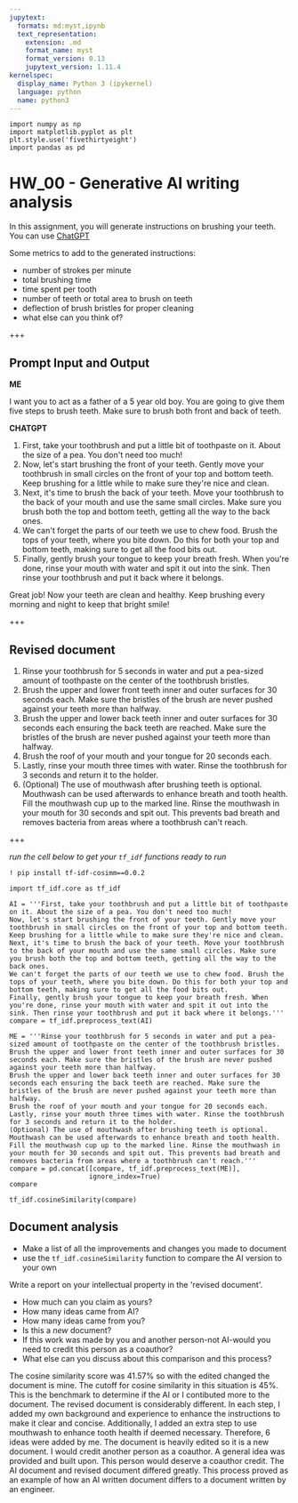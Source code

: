 ```yaml
---
jupytext:
  formats: md:myst,ipynb
  text_representation:
    extension: .md
    format_name: myst
    format_version: 0.13
    jupytext_version: 1.11.4
kernelspec:
  display_name: Python 3 (ipykernel)
  language: python
  name: python3
---
```


```{code-cell} ipython3
import numpy as np
import matplotlib.pyplot as plt
plt.style.use('fivethirtyeight')
import pandas as pd
```

# HW_00 - Generative AI writing analysis

In this assignment, you will generate instructions on brushing your teeth. You can use [ChatGPT](https://chatgpt.com/)

Some metrics to add to the generated instructions:

- number of strokes per minute
- total brushing time
- time spent per tooth 
- number of teeth or total area to brush on teeth
- deflection of brush bristles for proper cleaning
- what else can you think of?

+++

## Prompt Input and Output
**ME**

I want you to act as a father of a 5 year old boy. You are going to give them five steps to brush teeth. Make sure to brush both front and back of teeth.

**CHATGPT**

1. First, take your toothbrush and put a little bit of toothpaste on it. About the size of a pea. You don't need too much!
2. Now, let's start brushing the front of your teeth. Gently move your toothbrush in small circles on the front of your top and bottom teeth. Keep brushing for a little while to make sure they're nice and clean.
3. Next, it's time to brush the back of your teeth. Move your toothbrush to the back of your mouth and use the same small circles. Make sure you brush both the top and bottom teeth, getting all the way to the back ones.
4. We can't forget the parts of our teeth we use to chew food. Brush the tops of your teeth, where you bite down. Do this for both your top and bottom teeth, making sure to get all the food bits out.
5. Finally, gently brush your tongue to keep your breath fresh. When you're done, rinse your mouth with water and spit it out into the sink. Then rinse your toothbrush and put it back where it belongs.

Great job! Now your teeth are clean and healthy. Keep brushing every morning and night to keep that bright smile!

+++

## Revised document

1. Rinse your toothbrush for 5 seconds in water and put a pea-sized amount of toothpaste on the center of the toothbrush bristles.
2. Brush the upper and lower front teeth inner and outer surfaces for 30 seconds each. Make sure the bristles of the brush are never pushed against your teeth more than halfway.
3. Brush the upper and lower back teeth inner and outer surfaces for 30 seconds each ensuring the back teeth are reached. Make sure the bristles of the brush are never pushed against your teeth more than halfway.
4. Brush the roof of your mouth and your tongue for 20 seconds each.
5. Lastly, rinse your mouth three times with water. Rinse the toothbrush for 3 seconds and return it to the holder. 
6. (Optional) The use of mouthwash after brushing teeth is optional. Mouthwash can be used afterwards to enhance breath and tooth health. Fill the mouthwash cup up to the marked line. Rinse the mouthwash in your mouth for 30 seconds and spit out. This prevents bad breath and removes bacteria from areas where a toothbrush can't reach.

+++

_run the cell below to get your `tf_idf` functions ready to run_

```{code-cell} ipython3
! pip install tf-idf-cosimm==0.0.2
```

```{code-cell} ipython3
import tf_idf.core as tf_idf
```

```{code-cell} ipython3
AI = '''First, take your toothbrush and put a little bit of toothpaste on it. About the size of a pea. You don't need too much!
Now, let's start brushing the front of your teeth. Gently move your toothbrush in small circles on the front of your top and bottom teeth. Keep brushing for a little while to make sure they're nice and clean.
Next, it's time to brush the back of your teeth. Move your toothbrush to the back of your mouth and use the same small circles. Make sure you brush both the top and bottom teeth, getting all the way to the back ones.
We can't forget the parts of our teeth we use to chew food. Brush the tops of your teeth, where you bite down. Do this for both your top and bottom teeth, making sure to get all the food bits out.
Finally, gently brush your tongue to keep your breath fresh. When you're done, rinse your mouth with water and spit it out into the sink. Then rinse your toothbrush and put it back where it belongs.'''
compare = tf_idf.preprocess_text(AI)
```

```{code-cell} ipython3
ME = '''Rinse your toothbrush for 5 seconds in water and put a pea-sized amount of toothpaste on the center of the toothbrush bristles.
Brush the upper and lower front teeth inner and outer surfaces for 30 seconds each. Make sure the bristles of the brush are never pushed against your teeth more than halfway.
Brush the upper and lower back teeth inner and outer surfaces for 30 seconds each ensuring the back teeth are reached. Make sure the bristles of the brush are never pushed against your teeth more than halfway.
Brush the roof of your mouth and your tongue for 20 seconds each.
Lastly, rinse your mouth three times with water. Rinse the toothbrush for 3 seconds and return it to the holder.
(Optional) The use of mouthwash after brushing teeth is optional. Mouthwash can be used afterwards to enhance breath and tooth health. Fill the mouthwash cup up to the marked line. Rinse the mouthwash in your mouth for 30 seconds and spit out. This prevents bad breath and removes bacteria from areas where a toothbrush can't reach.'''
compare = pd.concat([compare, tf_idf.preprocess_text(ME)], 
                    ignore_index=True)
compare
```

```{code-cell} ipython3
tf_idf.cosineSimilarity(compare)
```

## Document analysis

- Make a list of all the improvements and changes you made to document
- use the `tf_idf.cosineSimilarity` function to compare the AI version to your own

Write a report on your intellectual property  in the 'revised document'. 
- How much can you claim as yours?
- How many ideas came from AI?
- How many ideas came from you?
- Is this a _new_ document?
- If this work was made by you and another person-not AI-would you need to credit this person as a coauthor?
- What else can you discuss about this comparison and this process?

The cosine similarity score was 41.57% so with the edited changed the document is mine. The cutoff for cosine similarity in this situation is 45%. This is the benchmark to determine if the AI or I contibuted more to the document. The revised document is considerably different. In each step, I added my own background and experience to enhance the instructions to make it clear and concise. Additionally, I added an extra step to use mouthwash to enhance tooth health if deemed necessary. Therefore, 6 ideas were added by me. The document is heavily edited so it is a new document. I would credit another person as a coauthor. A general idea was provided and built upon. This person would deserve a coauthor credit. The AI document and revised document differed greatly. This process proved as an example of how an AI written document differs to a document written by an engineer.

```{code-cell} ipython3

```
